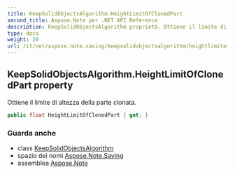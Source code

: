 ```yaml
---
title: KeepSolidObjectsAlgorithm.HeightLimitOfClonedPart
second_title: Aspose.Note per .NET API Reference
description: KeepSolidObjectsAlgorithm proprietà. Ottiene il limite di altezza della parte clonata.
type: docs
weight: 20
url: /it/net/aspose.note.saving/keepsolidobjectsalgorithm/heightlimitofclonedpart/
---
```

## KeepSolidObjectsAlgorithm.HeightLimitOfClonedPart property

Ottiene il limite di altezza della parte clonata.

```csharp
public float HeightLimitOfClonedPart { get; }
```

### Guarda anche

* class [KeepSolidObjectsAlgorithm](../)
* spazio dei nomi [Aspose.Note.Saving](../../keepsolidobjectsalgorithm/)
* assemblea [Aspose.Note](../../../)


